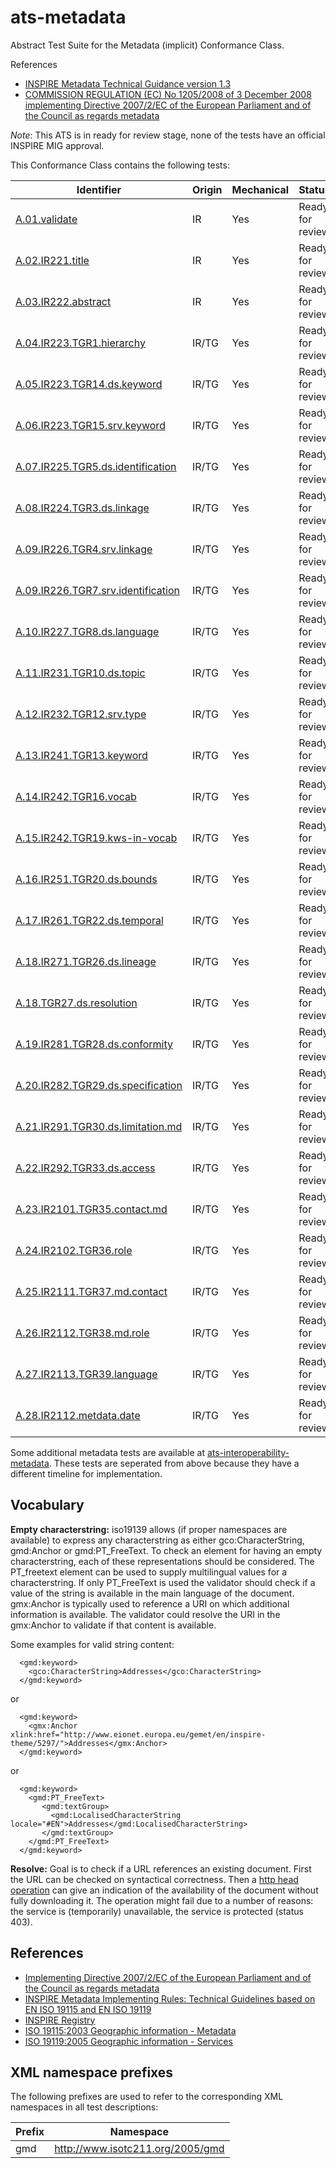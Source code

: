 ats-metadata
============

Abstract Test Suite for the Metadata (implicit) Conformance Class.

References
* [INSPIRE Metadata Technical Guidance version 1.3](http://inspire.jrc.ec.europa.eu/documents/Metadata/MD_IR_and_ISO_20131029.pdf)
* [COMMISSION REGULATION (EC) No 1205/2008 of 3 December 2008 implementing Directive 2007/2/EC of the European Parliament and of the Council as regards
metadata](http://eur-lex.europa.eu/LexUriServ/LexUriServ.do?uri=OJ:L:2008:326:0012:0030:EN:PDF)

*Note*: This ATS is in ready for review stage, none of the tests have an official INSPIRE MIG approval.

This Conformance Class contains the following tests:

| Identifier                                                        | Origin | Mechanical | Status   |
| ----------------------------------------------------------------- | ------ | ---------- | -------- |
| [A.01.validate](A.01.validate.md)  	    | IR     | Yes        | Ready for review  |
| [A.02.IR221.title](A.02.IR221.title.md)  	    | IR     | Yes        | Ready for review  |
| [A.03.IR222.abstract](A.03.IR222.abstract.md)  	    | IR     | Yes        | Ready for review  |
| [A.04.IR223.TGR1.hierarchy](A.04.IR223.TGR1.hierarchy.md)  	    | IR/TG     | Yes        | Ready for review  |
| [A.05.IR223.TGR14.ds.keyword](A.05.IR223.TGR14.ds.keyword.md)  	    | IR/TG     | Yes        | Ready for review  |
| [A.06.IR223.TGR15.srv.keyword](A.06.IR223.TGR15.srv.keyword.md)  	    | IR/TG     | Yes        | Ready for review  |
| [A.07.IR225.TGR5.ds.identification](A.07.IR225.TGR5.ds.identification.md)  	    | IR/TG     | Yes        | Ready for review  |
| [A.08.IR224.TGR3.ds.linkage](A.08.IR224.TGR3.ds.linkage.md)  	    | IR/TG     | Yes        | Ready for review  |
| [A.09.IR226.TGR4.srv.linkage](A.09.IR226.TGR4.srv.linkage.md)  	    | IR/TG     | Yes        | Ready for review  |
| [A.09.IR226.TGR7.srv.identification](A.09.IR226.TGR7.srv.identification.md)  	    | IR/TG     | Yes        | Ready for review  |
| [A.10.IR227.TGR8.ds.language](A.10.IR227.TGR8.ds.language.md)  	    | IR/TG     | Yes        | Ready for review  |
| [A.11.IR231.TGR10.ds.topic](A.11.IR231.TGR10.ds.topic.md)  	    | IR/TG     | Yes        | Ready for review  |
| [A.12.IR232.TGR12.srv.type](A.12.IR232.TGR12.srv.type.md)  	    | IR/TG     | Yes        | Ready for review  |
| [A.13.IR241.TGR13.keyword](A.13.IR241.TGR13.keyword.md)  	    | IR/TG     | Yes        | Ready for review  |
| [A.14.IR242.TGR16.vocab](A.14.IR242.TGR16.vocab.md)  	    | IR/TG     | Yes        | Ready for review  |
| [A.15.IR242.TGR19.kws-in-vocab](A.15.IR242.TGR19.kws-in-vocab.md)  	    | IR/TG     | Yes        | Ready for review  |
| [A.16.IR251.TGR20.ds.bounds](A.16.IR251.TGR20.ds.bounds.md)  	    | IR/TG     | Yes        | Ready for review  |
| [A.17.IR261.TGR22.ds.temporal](A.17.IR261.TGR22.ds.temporal.md)  	    | IR/TG     | Yes        | Ready for review  |
| [A.18.IR271.TGR26.ds.lineage](A.18.IR271.TGR26.ds.lineage.md)  	    | IR/TG     | Yes        | Ready for review  |
| [A.18.TGR27.ds.resolution](A.18.TGR27.ds.resolution.md)  	    | IR/TG     | Yes        | Ready for review  |
| [A.19.IR281.TGR28.ds.conformity](A.19.IR281.TGR28.ds.conformity.md)  	    | IR/TG     | Yes        | Ready for review  |
| [A.20.IR282.TGR29.ds.specification](A.20.IR282.TGR29.ds.specification.md)  	    | IR/TG     | Yes        | Ready for review  |
| [A.21.IR291.TGR30.ds.limitation.md](A.21.IR291.TGR30.ds.limitation.md)  	    | IR/TG     | Yes        | Ready for review  |
| [A.22.IR292.TGR33.ds.access](A.22.IR292.TGR33.ds.access.md)  	    | IR/TG     | Yes        | Ready for review  |
| [A.23.IR2101.TGR35.contact.md](A.23.IR2101.TGR35.contact.md)  	    | IR/TG     | Yes        | Ready for review  |
| [A.24.IR2102.TGR36.role](A.24.IR2102.TGR36.role.md)  	  | IR/TG     | Yes        | Ready for review  |
| [A.25.IR2111.TGR37.md.contact](A.25.IR2111.TGR37.md.contact.md)  	    | IR/TG     | Yes        | Ready for review  |
| [A.26.IR2112.TGR38.md.role](A.26.IR2112.TGR38.md.role.md)  	 | IR/TG     | Yes        | Ready for review  |
| [A.27.IR2113.TGR39.language](A.27.IR2113.TGR39.language.md)    | IR/TG     | Yes        | Ready for review  |
| [A.28.IR2112.metdata.date](A.28.IR2112.metdata.date.md)    | IR/TG     | Yes        | Ready for review  |

Some additional metadata tests are available at [ats-interoperability-metadata](https://github.com/inspire-eu-validation/ats-interoperability-metadata). These tests are seperated from above because they have a different timeline for implementation.

## Vocabulary

<a name="emptychar"></a>
**Empty characterstring:** iso19139 allows (if proper namespaces are available) to express any characterstring as either gco:CharacterString, gmd:Anchor or gmd:PT_FreeText.
To check an element for having an empty characterstring, each of these representations should be considered. The PT_freetext element can be used to supply multilingual values for a characterstring.
If only PT_FreeText is used the validator should check if a value of the string is available in the main language of the document. gmx:Anchor is typically used to reference a URI on which additional information is available.
The validator could resolve the URI in the gmx:Anchor to validate if that content is available.

Some examples for valid string content:
```
  <gmd:keyword>
    <gco:CharacterString>Addresses</gco:CharacterString>
  </gmd:keyword>
```
  or
```
  <gmd:keyword>
    <gmx:Anchor xlink:href="http://www.eionet.europa.eu/gemet/en/inspire-theme/5297/">Addresses</gmx:Anchor>
  </gmd:keyword>
```
  or
```  
  <gmd:keyword>
    <gmd:PT_FreeText>
       <gmd:textGroup>
         <gmd:LocalisedCharacterString locale="#EN">Addresses</gmd:LocalisedCharacterString>
       </gmd:textGroup>
    </gmd:PT_FreeText>
  </gmd:keyword>
```

<a name="resolve"></a>
**Resolve:** Goal is to check if a URL references an existing document. First the URL can be checked on syntactical correctness. Then a [http head operation](http://www.w3.org/Protocols/rfc2616/rfc2616-sec9.html#sec9.4)
can give an indication of the availability of the document without fully downloading it. The operation might fail due to a number of reasons: the service is
(temporarily) unavailable, the service is protected (status 403).

## References
<a name="IR"></a>
* [Implementing Directive 2007/2/EC of the European Parliament and of the Council as regards metadata](http://eur-lex.europa.eu/legal-content/EN/TXT/HTML/?uri=CELEX:32008R1205&from=EN)
<a name="TG"></a>
* [INSPIRE Metadata Implementing Rules: Technical Guidelines based on EN ISO 19115 and EN ISO 19119](http://inspire.ec.europa.eu/documents/Metadata/MD_IR_and_ISO_20131029.pdf)
<a name="REG"></a>
* [INSPIRE Registry](http://inspire.ec.europa.eu/registry/)
<a name="ISO19115"></a>
* [ISO 19115:2003 Geographic information - Metadata](http://www.iso.org/iso/catalogue_detail.htm?csnumber=26020)
<a name="ISO19119"></a>
* [ISO 19119:2005 Geographic information - Services](http://www.iso.org/iso/catalogue_detail.htm?csnumber=39890)

## XML namespace prefixes <a name="namespaces"></a>

The following prefixes are used to refer to the corresponding XML namespaces in all test descriptions:

Prefix     | Namespace
---------- | -------------------------------------------------
gmd        | http://www.isotc211.org/2005/gmd
